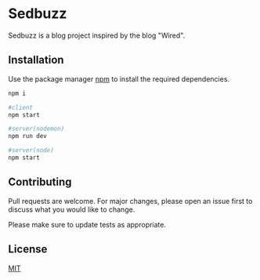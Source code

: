 # Sedbuzz

Sedbuzz is a blog project inspired by the blog "Wired".

## Installation

Use the package manager [npm](https://pip.pypa.io/en/stable/) to install the required dependencies.

```bash
npm i

#client
npm start

#server(nodemon)
npm run dev

#server(node)
npm start
```

## Contributing

Pull requests are welcome. For major changes, please open an issue first
to discuss what you would like to change.

Please make sure to update tests as appropriate.

## License

[MIT](https://github.com/shivv004/Sedbuzz/blob/main/LICENSE)
